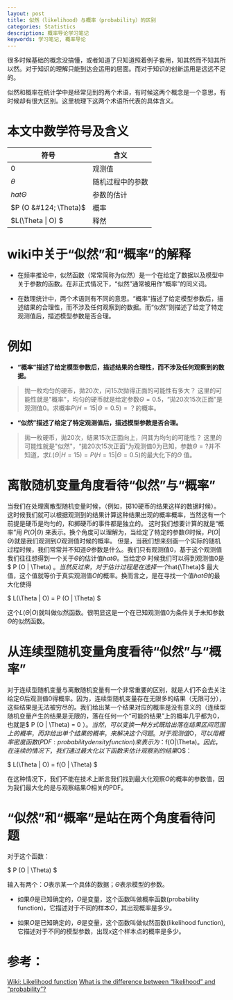 ```yaml
---
layout: post
title: 似然（likelihood）与概率（probability）的区别
categories: Statistics
description: 概率导论学习笔记
keywords: 学习笔记, 概率导论
---
```


  很多时候基础的概念没搞懂，或者知道了只知道照着例子套用，知其然而不知其所以然。对于知识的理解只能到达会运用的层面。而对于知识的创新运用是远远不足的。
  
  似然和概率在统计学中是经常见到的两个术语，有时候这两个概念是一个意思，有时候却有很大区别。这里梳理下这两个术语所代表的具体含义。
  
  
# 本文中数学符号及含义

| 符号 | 含义 |
|--------|--------|
| $0$    |     观测值   |
| $\theta$    |    随机过程中的参数    |
| $hat{\Theta}$   |   参数的估计     |
| $P (O &#124; \Theta)$   |    概率    |
| $L(\Theta &#124; O) $   |      释然  |


# wiki中关于“似然”和“概率”的解释

* 在频率推论中，似然函数（常常简称为似然）是一个在给定了数据以及模型中关于参数的函数。在非正式情况下，“似然”通常被用作“概率”的同义词。

* 在数理统计中，两个术语则有不同的意思。“概率”描述了给定模型参数后，描述结果的合理性，而不涉及任何观察到的数据。而“似然”则描述了给定了特定观测值后，描述模型参数是否合理。

# 例如

* **“概率”描述了给定模型参数后，描述结果的合理性，而不涉及任何观察到的数据。**

> 抛一枚均匀的硬币，拋20次，问15次拋得正面的可能性有多大？
> 这里的可能性就是"概率"，均匀的硬币就是给定参数$\Theta=0.5$，“拋20次15次正面”是观测值$0$。求概率$P (H=15 | \Theta=0.5) = ？$的概率。

* **“似然”描述了给定了特定观测值后，描述模型参数是否合理。**

> 拋一枚硬币，拋20次，结果15次正面向上，问其为均匀的可能性？
> 这里的可能性就是"似然"，“拋20次15次正面”为观测值$0$为已知，参数$\Theta=?$并不知道，求$L(\Theta | H=15) = P (H=15 | \Theta=0.5)$的最大化下的$\Theta$ 值。

# 离散随机变量角度看待“似然”与“概率”

  当我们在处理离散型随机变量时候，（例如，掷10硬币的结果这样的数据时候）。这时候我们就可以根据观测到的结果计算这种结果出现的概率概率，当然这有一个前提是硬币是均匀的，和掷硬币的事件都是独立的。
  这时我们想要计算的就是“概率”用 $P (O | \Theta)$ 来表示。换个角度可以理解为，当给定了特定的参数$\Theta$时候，$P (O | \Theta)$就是我们观测到$O$观测值时候的概率。
  但是，当我们想来刻画一个实际的随机过程时候，我们常常并不知道$\Theta$参数是什么。我们只有观测值$0$，基于这个观测值我们往往想得到一个关于$\Theta$的估计值$hat{\Theta}$。当给定$\Theta$ 时候我们可以得到观测值$0$是 $ P (O | \Theta) $。当然反过来，对于估计过程是在选择一个$hat{\Theta}$ 最大值，这个值就等价于真实观测值$O$的概率。换而言之，是在寻找一个值$hat{\Theta}$的最大化使得

$ L(\Theta | O) = P (O | \Theta) $

  这个$L(\Theta | O)$就叫做似然函数。很明显这是一个在已知观测值$0$为条件关于未知参数 $\Theta$的似然函数。





# 从连续型随机变量角度看待“似然”与“概率”

  对于连续型随机变量与离散随机变量有一个非常重要的区别，就是人们不会去关注给定$\Theta$后观测值$0$得概率。因为，连续型随机变量存在无限多的结果（无限可分），这些结果是无法被穷尽的。我们给出某一个结果对应的概率是没有意义的（连续型随机变量产生的结果是无限的，落在任何一个“可能的结果”上的概率几乎都为0，也就是$ P (O | \Theta) = 0 $）。
  当然，可以变换一种方式既给出落在结果区间范围上的概率，而非给出单个结果的概率，来解决这个问题。对于观测值$O$，可以用概率密度函数(PDF:probability density function)来表示为：$f(O|\Theta)$。因此，在连续的情况下，我们通过最大化以下函数来估计观察到的结果$O$：

$ L(\Theta | O) = f(O | \Theta) $


  在这种情况下，我们不能在技术上断言我们找到最大化观察$O$的概率的参数值，因为我们最大化的是与观察结果$O$相关的PDF。

# “似然”和“概率”是站在两个角度看待问题

对于这个函数：

$ P (O | \Theta) $

  输入有两个：$O$表示某一个具体的数据；$\Theta$表示模型的参数。

* 如果$\Theta$是已知确定的，$O$是变量，这个函数叫做概率函数(probability function)，它描述对于不同的样本$O$，其出现概率是多少。

* 如果$O$是已知确定的，$\Theta$是变量，这个函数叫做似然函数(likelihood function), 它描述对于不同的模型参数，出现x这个样本点的概率是多少。



# 参考：
[Wiki: Likelihood function](https:\en.wikipedia.org\wiki\Likelihood_function)
[What is the difference between “likelihood” and “probability”?](https:\stats.stackexchange.com\questions\2641\what-is-the-difference-between-likelihood-and-probability)